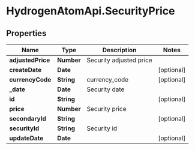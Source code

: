 # HydrogenAtomApi.SecurityPrice

## Properties
Name | Type | Description | Notes
------------ | ------------- | ------------- | -------------
**adjustedPrice** | **Number** | Security adjusted price | 
**createDate** | **Date** |  | [optional] 
**currencyCode** | **String** | currency_code | [optional] 
**_date** | **Date** | Security date | 
**id** | **String** |  | [optional] 
**price** | **Number** | Security price | 
**secondaryId** | **String** |  | [optional] 
**securityId** | **String** | Security id | 
**updateDate** | **Date** |  | [optional] 


